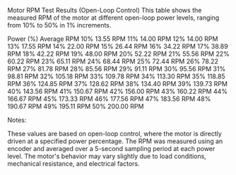 Motor RPM Test Results (Open-Loop Control)
This table shows the measured RPM of the motor at different open-loop power levels, ranging from 10% to 50% in 1% increments.

Power (%)	Average RPM
10%	13.55 RPM
11%	14.00 RPM
12%	14.00 RPM
13%	17.55 RPM
14%	22.00 RPM
15%	26.44 RPM
16%	34.22 RPM
17%	38.89 RPM
18%	42.22 RPM
19%	48.00 RPM
20%	52.22 RPM
21%	55.56 RPM
22%	60.22 RPM
23%	65.11 RPM
24%	68.44 RPM
25%	72.44 RPM
26%	78.22 RPM
27%	81.78 RPM
28%	85.56 RPM
29%	91.11 RPM
30%	95.56 RPM
31%	98.81 RPM
32%	105.18 RPM
33%	109.78 RPM
34%	113.30 RPM
35%	118.85 RPM
36%	124.85 RPM
37%	128.62 RPM
38%	134.40 RPM
39%	139.73 RPM
40%	143.56 RPM
41%	150.67 RPM
42%	156.00 RPM
43%	160.22 RPM
44%	166.67 RPM
45%	173.33 RPM
46%	177.56 RPM
47%	183.56 RPM
48%	190.67 RPM
49%	195.11 RPM
50%	200.00 RPM


Notes:

These values are based on open-loop control, where the motor is directly driven at a specified power percentage.
The RPM was measured using an encoder and averaged over a 5-second sampling period at each power level.
The motor's behavior may vary slightly due to load conditions, mechanical resistance, and electrical factors.
